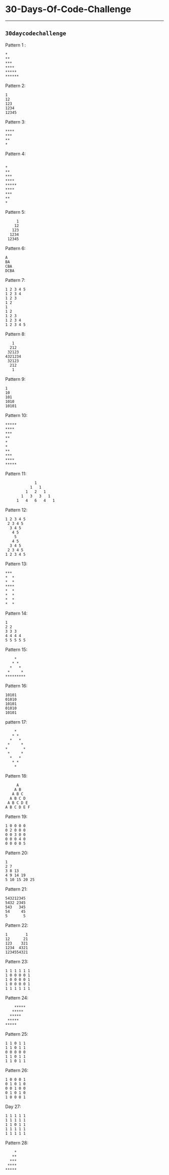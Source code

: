 # 30-Days-Of-Code-Challenge
----
## `30daycodechallenge`

Pattern 1 :
``` 
*
**
***
****
*****
******
```

Pattern 2:
```
1
12
123
1234
12345
```
Pattern 3:
```
****
***
**
*
```
Pattern 4:
```

*
**
***
****
*****
****
***
**
*
```

Pattern 5:
```
     1
    12
   123
  1234
 12345
```

Pattern 6:
```
A
BA
CBA
DCBA
```

Pattern 7:
```
1 2 3 4 5 
1 2 3 4 
1 2 3 
1 2 
1 
1 2 
1 2 3 
1 2 3 4 
1 2 3 4 5 
```

Pattern 8:
```
   1
  212
 32123
4321234
 32123
  212
   1
  ```
Pattern 9:
```
1
10
101
1010
10101
```

Pattern 10:
```
*****
****
***
**
*
*
**
***
****
*****
```
Pattern 11:
```
             1
           1   1
         1   2   1
       1   3   3   1
     1   4   6   4   1
```

Pattern 12:
```
1 2 3 4 5 
 2 3 4 5 
  3 4 5 
   4 5 
    5 
   4 5 
  3 4 5 
 2 3 4 5 
1 2 3 4 5 
```

Pattern 13:
```
*** 
*  *
*  *
****
*  *
*  *
*  *
*  *
```

Pattern 14:
```
1 
2 2 
3 3 3 
4 4 4 4 
5 5 5 5 5 
```

Pattern 15:
```
    *
   * *
  *   *
 *     *
*********
```

Pattern 16:
```
10101
01010
10101
01010
10101
```

pattern 17:
```
    *
   * *
  *   *
 *     *
*       *
 *     *
  *   *
   * *
    *
```

Pattern 18:
```
     A 
    A B 
   A B C 
  A B C D 
 A B C D E 
A B C D E F 
```

Pattern 19:
```
1 0 0 0 0 
0 2 0 0 0 
0 0 3 0 0 
0 0 0 4 0 
0 0 0 0 5 
```

Pattern 20:
```
1 
2 7 
3 8 13 
4 9 14 19 
5 10 15 20 25 
```

Pattern 21:
```
543212345
5432 2345
543   345
54     45
5       5
```

Pattern 22:
```
1        1
12      21
123    321
1234  4321
1234554321
```

Pattern 23:
```
1 1 1 1 1 1 
1 0 0 0 0 1 
1 0 0 0 0 1 
1 0 0 0 0 1 
1 1 1 1 1 1 
```

Pattern 24:
```
    ***** 
   ***** 
  ***** 
 ***** 
***** 
```

Pattern 25:
```
1 1 0 1 1 
1 1 0 1 1 
0 0 0 0 0 
1 1 0 1 1 
1 1 0 1 1 
```

Pattern 26:
```
1 0 0 0 1 
0 1 0 1 0 
0 0 1 0 0 
0 1 0 1 0 
1 0 0 0 1 
```

Day 27:
```
1 1 1 1 1
1 1 1 1 1
1 1 0 1 1
1 1 1 1 1
1 1 1 1 1
```

Pattern 28:
```
    *
   **
  ***
 ****
*****
```
